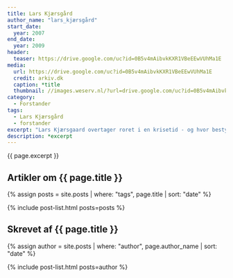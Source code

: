 ```yaml
---
title: Lars Kjærsgård
author_name: "lars_kjærsgård"
start_date: 
  year: 2007
end_date:
  year: 2009
header:
  teaser: https://drive.google.com/uc?id=0B5v4mAibvkKXR1VBeEEwVUhMa1E
media: 
  url: https://drive.google.com/uc?id=0B5v4mAibvkKXR1VBeEEwVUhMa1E
  credit: arkiv.dk
  caption: *title
  thumbnail: //images.weserv.nl/?url=drive.google.com/uc?id=0B5v4mAibvkKXR1VBeEEwVUhMa1E&w=100
category:
  - Forstander
tags:
  - Lars Kjærsgård
  - forstander
excerpt: "Lars Kjærsgaard overtager roret i en krisetid - og hvor bestyrelsen har besluttet at der samtidig skal starte en efterskole. Det blev en vanskelig forstandertid."
description: *excerpt
---
```


{{ page.excerpt }}

## Artikler om {{ page.title }}

{% assign posts = site.posts | where: "tags", page.title | sort: "date" %}

{% include post-list.html posts=posts %}

## Skrevet af {{ page.title }}

{% assign author = site.posts | where: "author", page.author_name | sort: "date" %}

{% include post-list.html posts=author %}
